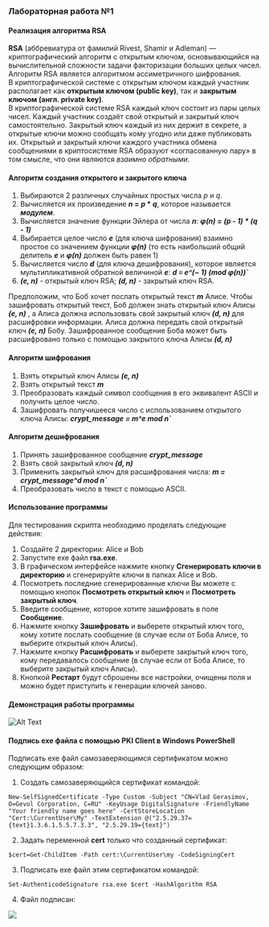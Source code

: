 ### Лабораторная работа №1

#### Реализация алгоритма RSA
**RSA** (аббревиатура от фамилий Rivest, Shamir и Adleman) — криптографический алгоритм с открытым ключом, основывающийся на вычислительной сложности задачи факторизации больших целых чисел.  
Алгоритм RSA является алгоритмом ассиметричного шифрования.  
В криптографической системе с открытым ключом каждый участник располагает как **открытым ключом (public key)**, так и **закрытым ключом (англ. private key)**.  
В криптографической системе RSA каждый ключ состоит из пары целых чисел. Каждый участник создаёт свой открытый и закрытый ключ самостоятельно. Закрытый ключ каждый из них держит в секрете, а открытые ключи можно сообщать кому угодно или даже публиковать их. Открытый и закрытый ключи каждого участника обмена сообщениями в криптосистеме RSA образуют «согласованную пару» в том смысле, что они являются *взаимно обратными*.  

#### Алгоритм создания открытого и закрытого ключа
1. Выбираются 2 различных случайных простых числа *p* и *q*.  
2. Вычисляется их произведение ***n* = *p* * *q***, которое называется ***модулем***.
3. Вычисляется значение функции Эйлера от числа ***n***:
    ***φ(n) = (p - 1) * (q - 1)***
4. Выбирается целое число ***e*** (для ключа шифрования) взаимно простое со значением функции ***φ(n)*** (то есть наибольший общий делитель ***e*** и ***φ(n)*** должен быть равен 1)
5. Вычисляется число ***d*** (для ключа дешифрования), которое является мультипликативной обратной величиной ***e***:
    ***d ≡ e^(− 1) (mod φ(n))`***
6. ***(e, n)*** - открытый ключ RSA; ***(d, n)*** - закрытый ключ RSA.  

Предположим, что Боб хочет послать открытый текст ***m*** Алисе. Чтобы зашифровать открытый текст, Боб должен знать открытый ключ Алисы ***(e, n)*** , а Алиса должна использовать свой закрытый ключ ***(d, n)*** для расшифровки информации. Алиса должна передать свой открытый ключ ***(e, n)*** Бобу. Зашифрованное сообщение Боба может быть расшифровано только с помощью закрытого ключа Алисы ***(d, n)***

#### Алгоритм шифрования
1. Взять открытый ключ Алисы ***(e, n)***
2. Взять открытый текст ***m***
3. Преобразовать каждый символ сообщения в его эквивалент ASCII и получить целое число.
3. Зашифровать получишееся число с использованием открытого ключа Алисы:
    ***crypt_message = m^e mod n`***

#### Алгоритм дешифрования
1. Принять зашифрованное сообщение ***crypt_message***
2. Взять свой закрытый ключ ***(d, n)***
3. Применить закрытый ключ для расшифрования числа:
    ***m = crypt_message^d mod n`***
4. Преобразовать число в текст с помощью ASCII.

#### Использование программы
Для тестирования скрипта необходимо проделать следующие действия:
1. Создайте 2 директории: Alice и Bob
2. Запустите exe файл **rsa.exe**.
3. В графическом интерфейсе нажмите кнопку **Сгенерировать ключи в директорию** и сгенерируйте ключи в папках Alice и Bob.
4. Посмотреть последние сгенерированные ключи Вы можете с помощью кнопок **Посмотреть открытый ключ** и **Посмотреть закрытый ключ**.
5. Введите сообщение, которое хотите зашифровать в поле **Сообщение**.
6. Нажмите кнопку **Зашифровать** и выберете открытый ключ того, кому хотите послать сообщение (в случае если от Боба Алисе, то выберите открытый ключ Алисы).
7. Нажмите кнопку **Расшифровать** и выберете закрытый ключ того, кому передавалось сообщение (в случае если от Боба Алисе, то выберите закрытый ключ Алисы).
8. Кнопкой **Рестарт** будут сброшены все настройки, очищены поля и можно будет приступить к генерации ключей заново.

#### Демонстрация работы программы
![Alt Text](http://ipic.su/img/img7/fs/2020-10-18-18-05-42.1603033848.gif)

#### Подпись exe файла с помощью PKI Client в Windows PowerShell

Подписать exe файл самозаверяющимся сертификатом можно следующим образом:

1. Создать самозаверяющийся сертификат командой:

```New-SelfSignedCertificate -Type Custom -Subject "CN=Vlad Gerasimov, O=Gevol Corporation, C=RU" -KeyUsage DigitalSignature -FriendlyName "Your friendly name goes here" -CertStoreLocation "Cert:\CurrentUser\My" -TextExtension @("2.5.29.37={text}1.3.6.1.5.5.7.3.3", "2.5.29.19={text}")```

2. Задать переменной **cert** только что созданный сертификат:

```$cert=Get-ChildItem -Path cert:\CurrentUser\my -CodeSigningCert```

3. Подписать exe файл этим сертификатом командой:

```Set-AuthenticodeSignature rsa.exe $cert -HashAlgorithm RSA```

4. Файл подписан:

![](https://image.prntscr.com/image/VA-6-ZqqRImlQggDTM6Tpg.png)